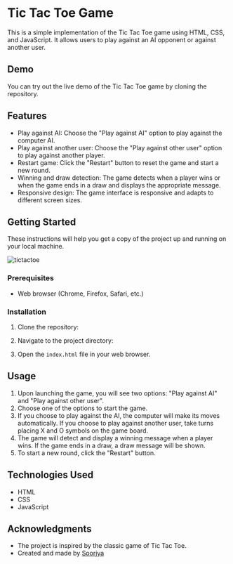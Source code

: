 # Tic Tac Toe Game

This is a simple implementation of the Tic Tac Toe game using HTML, CSS, and JavaScript. It allows users to play against an AI opponent or against another user.

## Demo

You can try out the live demo of the Tic Tac Toe game by cloning the repository.

## Features

- Play against AI: Choose the "Play against AI" option to play against the computer AI.
- Play against another user: Choose the "Play against other user" option to play against another player.
- Restart game: Click the "Restart" button to reset the game and start a new round.
- Winning and draw detection: The game detects when a player wins or when the game ends in a draw and displays the appropriate message.
- Responsive design: The game interface is responsive and adapts to different screen sizes.

## Getting Started

These instructions will help you get a copy of the project up and running on your local machine.


![tictactoe](https://github.com/soorjya/Game_Mix/assets/99492724/65eb345a-dafb-4869-8bc9-4e28b58e76da)


### Prerequisites

- Web browser (Chrome, Firefox, Safari, etc.)

### Installation

1. Clone the repository:

2. Navigate to the project directory:

3. Open the `index.html` file in your web browser.

## Usage

1. Upon launching the game, you will see two options: "Play against AI" and "Play against other user".
2. Choose one of the options to start the game.
3. If you choose to play against the AI, the computer will make its moves automatically. If you choose to play against another user, take turns placing X and O symbols on the game board.
4. The game will detect and display a winning message when a player wins. If the game ends in a draw, a draw message will be shown.
5. To start a new round, click the "Restart" button.

## Technologies Used

- HTML
- CSS
- JavaScript

## Acknowledgments

- The project is inspired by the classic game of Tic Tac Toe.
- Created and made by [Soorjya](https://github.com/soorjya)
